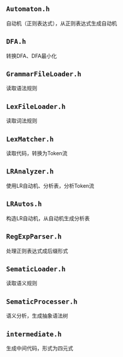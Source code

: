 ## `Automaton.h`
自动机（正则表达式），从正则表达式生成自动机

## `DFA.h`
转换DFA、DFA最小化

## `GrammarFileLoader.h`
读取语法规则

## `LexFileLoader.h`
读取词法规则

## `LexMatcher.h`
读取代码，转换为Token流

## `LRAnalyzer.h`
使用LR自动机、分析表，分析Token流

## `LRAutos.h`
构造LR自动机，从自动机生成分析表

## `RegExpParser.h`
处理正则表达式成后缀形式

## `SematicLoader.h`
读取语义规则

## `SematicProcesser.h`
语义分析，生成抽象语法树

## `intermediate.h`
生成中间代码，形式为四元式
